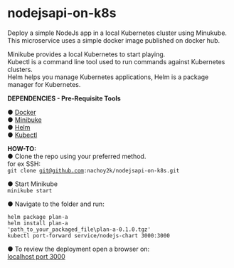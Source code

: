 # nodejsapi-on-k8s
Deploy a simple NodeJs app in a local Kubernetes cluster using Minukube. This microservice uses a simple docker image published on docker hub.  

Minikube provides a local Kubernetes to start playing.  
Kubectl is a command line tool used to run commands against Kubernetes clusters.  
Helm helps you manage Kubernetes applications, Helm is a package manager for Kubernetes.


**DEPENDENCIES - Pre-Requisite Tools**

● [Docker](https://docs.docker.com/get-docker/)  
● [Minibuke](https://minikube.sigs.k8s.io/docs/start/)  
● [Helm](https://helm.sh/docs/intro/install/#from-chocolatey-windows)  
● [Kubectl](https://kubernetes.io/)  


**HOW-TO:**  
● Clone the repo using your preferred method.  
for ex SSH:  
<code>git clone git@github.com:nachoy2k/nodejsapi-on-k8s.git</code>  

● Start Minikube  
<code>minikube start</code>

● Navigate to the folder and run:

 <code>helm package plan-a</code>  
 <code>helm install plan-a 'path_to_your_packaged_file\plan-a-0.1.0.tgz'</code>  
 <code>kubectl port-forward service/nodejs-chart 3000:3000</code>  

● To review the deployment open a browser on:   
[localhost port 3000](http://localhost:3000/)
